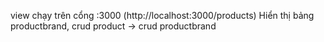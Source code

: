 view chạy trên cổng :3000 (http://localhost:3000/products)
Hiển thị bảng productbrand, crud product -> crud productbrand 
